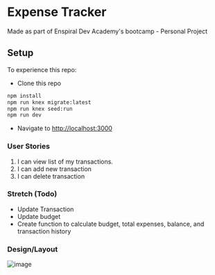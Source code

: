 # Expense Tracker
Made as part of Enspiral Dev Academy's bootcamp - Personal Project


## Setup

To experience this repo:

* Clone this repo

```sh
npm install
npm run knex migrate:latest
npm run knex seed:run
npm run dev
```

* Navigate to [http://localhost:3000](http://localhost:3000)

### User Stories

1. I can view list of my transactions.
2. I can add new transaction
3. I can delete transaction

### Stretch (Todo)
* Update Transaction
* Update budget
* Create function to calculate budget, total expenses, balance, and transaction history

### Design/Layout

![image](https://user-images.githubusercontent.com/89516103/170225571-5103a53d-7e28-490f-bd75-d8d217cca752.png)


